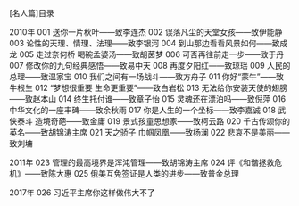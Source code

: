 [名人篇]目录


2010年
001 送你一片秋叶——致李连杰
002 误落凡尘的天堂女孩——致伊能静
003 论性的天理、情理、法理——致李银河
004 到山那边看看风景如何——致成龙
005 走过奈何桥 喝碗孟婆汤——致胡茵梦
006 可否再往前走一步——致于丹
007 修改你的九句经典感悟——致易中天
008 再度夕阳红——致琼瑶
009 人民的总理——致温家宝
010 我们之间有一场战斗——致方舟子
011 你好“蒙牛”——致牛根生
012 “梦想很重要 生命更重要”——致白岩松
013 无法给你安装天使的翅膀——致赵本山
014 终生托付谁——致章子怡
015 灵魂还在漂泊吗——致倪萍
016 中华文化的一座丰碑——致余秋雨
017 你是人生的一个坐标——致李嘉诚
018 武侠泰斗 造境奇葩——致金庸
019 景式孩童思想家——致柯云路
020 千古传颂你的英名——致胡锦涛主席
021 天之骄子 巾帼凤凰——致杨澜
022 悲哀不是美丽——致刘墉


2011年
023 管理的最高境界是浑沌管理——致胡锦涛主席
024 评《和谐拯救危机》——致陈大惠
025 俄美互免签证是人类的进步——致普金总理


2017年
026 习近平主席你这样做伟大不了




